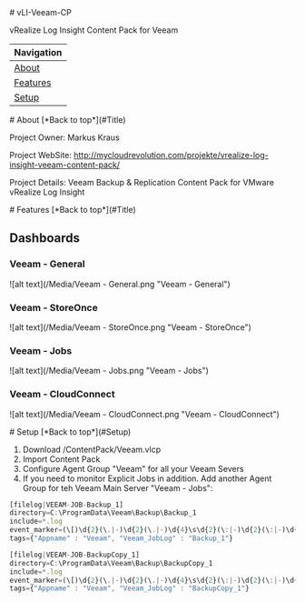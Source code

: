 <a name="Title">
# vLI-Veeam-CP

vRealize Log Insight Content Pack for Veeam

|Navigation|
|-----------------|
|[About](#About)|
|[Features](#Features)|
|[Setup](#Setup)|


<a name="About">
# About
[*Back to top*](#Title)

Project Owner: Markus Kraus

Project WebSite: http://mycloudrevolution.com/projekte/vrealize-log-insight-veeam-content-pack/

Project Details: Veeam Backup & Replication Content Pack for VMware vRealize Log Insight

<a name="Features">
# Features
[*Back to top*](#Title)

## Dashboards
### Veeam - General
![alt text](/Media/Veeam - General.png "Veeam - General")

### Veeam - StoreOnce
![alt text](/Media/Veeam - StoreOnce.png "Veeam - StoreOnce")

### Veeam - Jobs
![alt text](/Media/Veeam - Jobs.png "Veeam - Jobs")

### Veeam - CloudConnect
![alt text](/Media/Veeam - CloudConnect.png "Veeam - CloudConnect")

<a name="Setup">
# Setup
[*Back to top*](#Setup)

1. Download /ContentPack/Veeam.vlcp
2. Import Content Pack
3. Configure Agent Group "Veeam" for all your Veeam Severs
4. If you need to monitor Explicit Jobs in addition. Add another Agent Group for teh Veeam Main Server "Veeam - Jobs":

```javascript
[filelog|VEEAM-JOB-Backup_1]
directory=C:\ProgramData\Veeam\Backup\Backup_1
include=*.log
event_marker=(\[)\d{2}(\.|-)\d{2}(\.|-)\d{4}\s\d{2}(\:|-)\d{2}(\:|-)\d{2}(\])
tags={"Appname" : "Veeam", "Veeam_JobLog" : "Backup_1"}

[filelog|VEEAM-JOB-BackupCopy_1]
directory=C:\ProgramData\Veeam\Backup\BackupCopy_1
include=*.log
event_marker=(\[)\d{2}(\.|-)\d{2}(\.|-)\d{4}\s\d{2}(\:|-)\d{2}(\:|-)\d{2}(\])
tags={"Appname" : "Veeam", "Veeam_JobLog" : "BackupCopy_1"}
```
